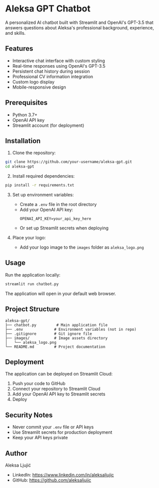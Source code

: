 # Aleksa GPT Chatbot

A personalized AI chatbot built with Streamlit and OpenAI's GPT-3.5 that answers questions about Aleksa's professional background, experience, and skills.

## Features

- Interactive chat interface with custom styling
- Real-time responses using OpenAI's GPT-3.5
- Persistent chat history during session
- Professional CV information integration
- Custom logo display
- Mobile-responsive design

## Prerequisites

- Python 3.7+
- OpenAI API key
- Streamlit account (for deployment)

## Installation

1. Clone the repository:
```bash
git clone https://github.com/your-username/aleksa-gpt.git
cd aleksa-gpt
```

2. Install required dependencies:
```bash
pip install -r requirements.txt
```

3. Set up environment variables:
   - Create a `.env` file in the root directory
   - Add your OpenAI API key:
     ```
     OPENAI_API_KEY=your_api_key_here
     ```
   - Or set up Streamlit secrets when deploying

4. Place your logo:
   - Add your logo image to the `images` folder as `aleksa_logo.png`

## Usage

Run the application locally:
```bash
streamlit run chatbot.py
```

The application will open in your default web browser.

## Project Structure

```
aleksa-gpt/
├── chatbot.py         # Main application file
├── .env              # Environment variables (not in repo)
├── .gitignore        # Git ignore file
├── images/           # Image assets directory
│   └── aleksa_logo.png
└── README.md         # Project documentation
```

## Deployment

The application can be deployed on Streamlit Cloud:

1. Push your code to GitHub
2. Connect your repository to Streamlit Cloud
3. Add your OpenAI API key to Streamlit secrets
4. Deploy

## Security Notes

- Never commit your `.env` file or API keys
- Use Streamlit secrets for production deployment
- Keep your API keys private

## Author

Aleksa Ljujić
- LinkedIn: https://www.linkedin.com/in/aleksaljujic
- GitHub: https://github.com/aleksaljujic